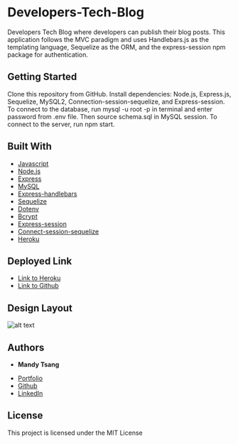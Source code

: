 # Developers-Tech-Blog
Developers Tech Blog where developers can publish their blog posts. This application follows the MVC paradigm and uses Handlebars.js as the templating language, Sequelize as the ORM, and the express-session npm package for authentication. 


## Getting Started
Clone this repository from GitHub. Install dependencies: Node.js, Express.js, Sequelize, MySQL2, Connection-session-sequelize, and Express-session. To connect to the database, run mysql -u root -p in terminal and enter password from .env file. Then source schema.sql in MySQL session. To connect to the server, run npm start. 


## Built With

* [Javascript](https://developer.mozilla.org/en-US/docs/Web/JavaScript)
* [Node.js](https://nodejs.org/en/)
* [Express](https://expressjs.com)
* [MySQL](https://www.mysql.com)
* [Express-handlebars](https://www.npmjs.com/package/express-handlebars)
* [Sequelize](https://www.npmjs.com/package/sequelize)
* [Dotenv](https://www.npmjs.com/package/dotenv)
* [Bcrypt](https://www.npmjs.com/package/bcrypt)
* [Express-session](https://www.npmjs.com/package/express-session)
* [Connect-session-sequelize](https://www.npmjs.com/package/connect-session-sequelize)
* [Heroku](https://www.heroku.com)


## Deployed Link

* [Link to Heroku ](https://mandyblogapp.herokuapp.com/)
* [Link to Github](https://github.com/MANDYTSANG007/Developers-Tech-Blog)

## Design Layout

![alt text](./images/Developers-Tech-Blog.gif.gif)


## Authors

* **Mandy Tsang** 

- [Portfolio](https://mandytsang007.github.io/Mandy-Portfolio/)
- [Github](https://github.com/MANDYTSANG007)
- [LinkedIn](https://www.linkedin.com/in/man-tsang-64308b22a/)


## License

This project is licensed under the MIT License 

